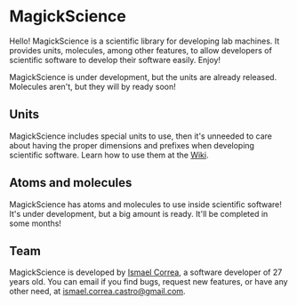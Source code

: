 # MagickScience

Hello! MagickScience is a scientific library for developing lab machines. It provides units, molecules, among other features, to allow developers of scientific software to develop their software easily. Enjoy!

MagickScience is under development, but the units are already released. Molecules aren't, but they will by ready soon!

## Units

MagickScience includes special units to use, then it's unneeded to care about having the proper dimensions and prefixes when developing scientific software. Learn how to use them at the [Wiki](https://github.com/Iarfen/MagickScience/wiki/).

## Atoms and molecules

MagickScience has atoms and molecules to use inside scientific software! It's under development, but a big amount is ready. It'll be completed in some months!

## Team

MagickScience is developed by [Ismael Correa](https://github.com/Iarfen/), a software developer of 27 years old. You can email if you find bugs, request new features, or have any other need, at ismael.correa.castro@gmail.com.
